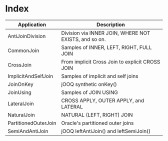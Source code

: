 # Index

| Application             | Description
| ------------------------|-------------------------------------------------------|
| AntiJoinDivision        | Division via INNER JOIN, WHERE NOT EXISTS, and so on. |
| CommonJoin              | Samples of INNER, LEFT, RIGHT, FULL JOIN              |
| CrossJoin               | From implicit Cross Join to explicit CROSS JOIN       |
| ImplicitAndSelfJoin     | Samples of implicit and self joins                    |
| JoinOnKey               | jOOQ synthetic onKey()                                |
| JoinUsing               | Samples of JOIN USING                                 |
| LateralJoin             | CROSS APPLY, OUTER APPLY, and LATERAL                 |
| NaturalJoin             | NATURAL (LEFT, RIGHT) JOIN                            |
| PartitionedOuterJoin    | Oracle's partitioned outer joins                      |
| SemiAndAntiJoin         | jOOQ leftAntiJoin() and leftSemiJoin()                |
